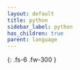 ```yaml
---
layout: default
title: python
sidebar_label: python
has_children: true
parent: language
---
```


{: .fs-6 .fw-300 }
